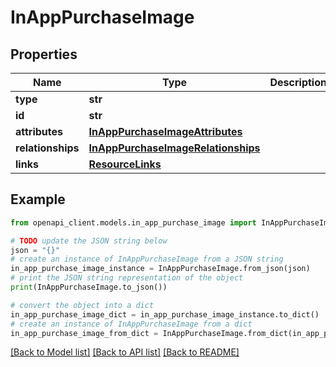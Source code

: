 # InAppPurchaseImage


## Properties

Name | Type | Description | Notes
------------ | ------------- | ------------- | -------------
**type** | **str** |  | 
**id** | **str** |  | 
**attributes** | [**InAppPurchaseImageAttributes**](InAppPurchaseImageAttributes.md) |  | [optional] 
**relationships** | [**InAppPurchaseImageRelationships**](InAppPurchaseImageRelationships.md) |  | [optional] 
**links** | [**ResourceLinks**](ResourceLinks.md) |  | [optional] 

## Example

```python
from openapi_client.models.in_app_purchase_image import InAppPurchaseImage

# TODO update the JSON string below
json = "{}"
# create an instance of InAppPurchaseImage from a JSON string
in_app_purchase_image_instance = InAppPurchaseImage.from_json(json)
# print the JSON string representation of the object
print(InAppPurchaseImage.to_json())

# convert the object into a dict
in_app_purchase_image_dict = in_app_purchase_image_instance.to_dict()
# create an instance of InAppPurchaseImage from a dict
in_app_purchase_image_from_dict = InAppPurchaseImage.from_dict(in_app_purchase_image_dict)
```
[[Back to Model list]](../README.md#documentation-for-models) [[Back to API list]](../README.md#documentation-for-api-endpoints) [[Back to README]](../README.md)


